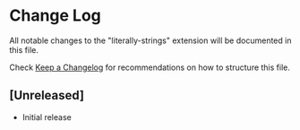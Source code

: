 # Change Log
All notable changes to the "literally-strings" extension will be documented in this file.

Check [Keep a Changelog](http://keepachangelog.com/) for recommendations on how to structure this file.

## [Unreleased]
- Initial release